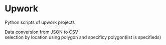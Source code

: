 # Upwork
Python scripts of upwork projects
<p>Data conversion from JSON to CSV<br> selection by location using polygon and specificy polygon(list is specifieds)</p>